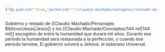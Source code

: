 ```yaml
---
{"dg-publish":true,"permalink":"/claudio-machado/conceptos/reinado-de-1000-anos/"}
---
```


Gobierno y reinado de [[Claudio Machado/Personajes Bíblicos/Jesús\|Jesús]] y los [[Claudio Machado/Conceptos/144 mil\|144 mil]] escogidos de entre la humanidad que durará mil años. Durante ese período la humanidad será restaurada a la perfección, y cuando ése periodo termine, El gobierno volverá a Jehová, el soberano Universal.